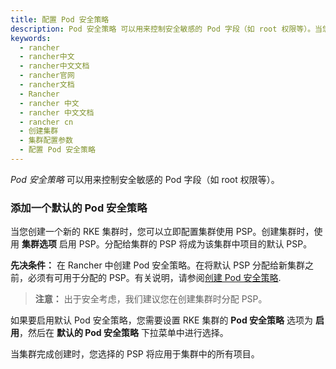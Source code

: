 ```yaml
---
title: 配置 Pod 安全策略
description: Pod 安全策略 可以用来控制安全敏感的 Pod 字段（如 root 权限等）。当您创建一个新的 RKE 集群时，您可以立即配置集群使用 PSP。创建集群时，使用 集群选项 启用 PSP。分配给集群的 PSP 将成为该集群中项目的默认 PSP。
keywords:
  - rancher
  - rancher中文
  - rancher中文文档
  - rancher官网
  - rancher文档
  - Rancher
  - rancher 中文
  - rancher 中文文档
  - rancher cn
  - 创建集群
  - 集群配置参数
  - 配置 Pod 安全策略
---
```


_Pod 安全策略_ 可以用来控制安全敏感的 Pod 字段（如 root 权限等）。

### 添加一个默认的 Pod 安全策略

当您创建一个新的 RKE 集群时，您可以立即配置集群使用 PSP。创建集群时，使用 **集群选项** 启用 PSP。分配给集群的 PSP 将成为该集群中项目的默认 PSP。

**先决条件：**
在 Rancher 中创建 Pod 安全策略。在将默认 PSP 分配给新集群之前，必须有可用于分配的 PSP。有关说明，请参阅[创建 Pod 安全策略](/docs/rancher2/admin-settings/pod-security-policies/).

> **注意：**
> 出于安全考虑，我们建议您在创建集群时分配 PSP。

如果要启用默认 Pod 安全策略，您需要设置 RKE 集群的 **Pod 安全策略** 选项为 **启用**，然后在 **默认的 Pod 安全策略** 下拉菜单中进行选择。

当集群完成创建时，您选择的 PSP 将应用于集群中的所有项目。
